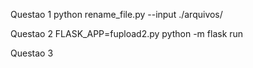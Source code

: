 Questao 1
python rename_file.py --input ./arquivos/

Questao 2
FLASK_APP=fupload2.py python -m flask run

Questao 3


